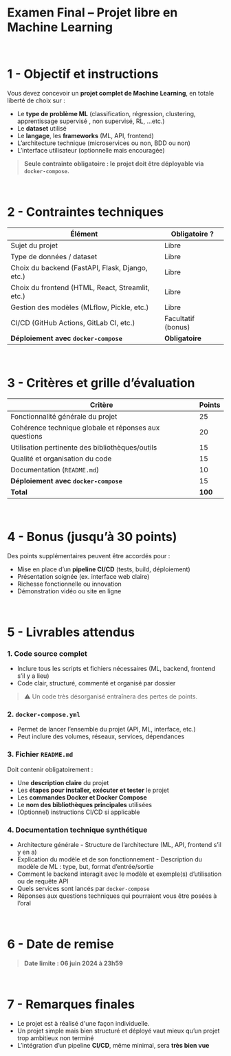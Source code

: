 # Examen Final – Projet libre en Machine Learning

<br/>

# 1 - Objectif et instructions

Vous devez concevoir un **projet complet de Machine Learning**, en totale liberté de choix sur :

* Le **type de problème ML** (classification, régression, clustering, apprentissage supervisé , non supervisé, RL, ...etc.)
* Le **dataset** utilisé
* Le **langage**, les **frameworks** (ML, API, frontend)
* L’architecture technique (microservices ou non, BDD ou non)
* L’interface utilisateur (optionnelle mais encouragée)

> **Seule contrainte obligatoire : le projet doit être déployable via `docker-compose`.**

<br/>

# 2 - Contraintes techniques

| Élément                                          | Obligatoire ?        |
| ------------------------------------------------ | -------------------- |
| Sujet du projet                                  |  Libre              |
| Type de données / dataset                        |  Libre              |
| Choix du backend (FastAPI, Flask, Django, etc.)  |  Libre              |
| Choix du frontend (HTML, React, Streamlit, etc.) |  Libre              |
| Gestion des modèles (MLflow, Pickle, etc.)       |  Libre              |
| CI/CD (GitHub Actions, GitLab CI, etc.)          |  Facultatif (bonus) |
| **Déploiement avec `docker-compose`**            |  **Obligatoire**    |

<br/>

# 3 - Critères et grille d’évaluation

| Critère                                         | Points  |
| ----------------------------------------------- | ------- |
| Fonctionnalité générale du projet               | 25      |
| Cohérence technique globale et réponses aux questions    | 20      |
| Utilisation pertinente des bibliothèques/outils | 15      |
| Qualité et organisation du code                 | 15      |
| Documentation (`README.md`)                     | 10      |
| **Déploiement avec `docker-compose`**           | 15      |
| **Total**                                       | **100** |

<br/>

# 4 - Bonus (jusqu’à 30 points)

Des points supplémentaires peuvent être accordés pour :

* Mise en place d’un **pipeline CI/CD** (tests, build, déploiement)
* Présentation soignée (ex. interface web claire)
* Richesse fonctionnelle ou innovation
* Démonstration vidéo ou site en ligne


<br/>











# 5 - Livrables attendus

### 1. Code source complet

* Inclure tous les scripts et fichiers nécessaires (ML, backend, frontend s’il y a lieu)
* Code clair, structuré, commenté et organisé par dossier

> ⚠ Un code très désorganisé entraînera des pertes de points.



### 2. `docker-compose.yml` 

* Permet de lancer l’ensemble du projet (API, ML, interface, etc.)
* Peut inclure des volumes, réseaux, services, dépendances



### 3. Fichier `README.md`

Doit contenir obligatoirement :

* Une **description claire** du projet
* Les **étapes pour installer, exécuter et tester** le projet
* Les **commandes Docker et Docker Compose**
* Le **nom des bibliothèques principales** utilisées
* (Optionnel) instructions CI/CD si applicable


### 4. Documentation technique synthétique

* Architecture générale - Structure de l’architecture (ML, API, frontend s’il y en a)
* Explication du modèle et de son fonctionnement - Description du modèle de ML : type, but, format d’entrée/sortie
* Comment le backend interagit avec le modèle et exemple(s) d’utilisation ou de requête API
* Quels services sont lancés par `docker-compose`
* Réponses aux questions techniques qui pourraient vous être posées à l’oral











<br/>

# 6 - Date de remise

> **Date limite : 06 juin 2024 à 23h59**

<br/>

# 7 - Remarques finales

* Le projet est à réalisé d'une façon individuelle.
* Un projet simple mais bien structuré et déployé vaut mieux qu’un projet trop ambitieux non terminé
* L’intégration d’un pipeline **CI/CD**, même minimal, sera **très bien vue**







































